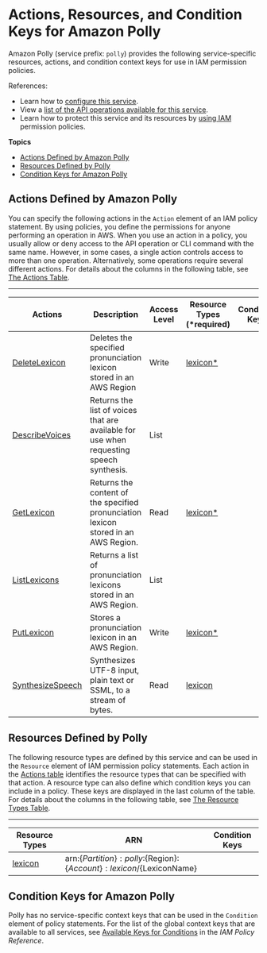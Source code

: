 # Actions, Resources, and Condition Keys for Amazon Polly<a name="list_amazonpolly"></a>

Amazon Polly \(service prefix: `polly`\) provides the following service\-specific resources, actions, and condition context keys for use in IAM permission policies\.

References:
+ Learn how to [configure this service](http://docs.aws.amazon.com/polly/latest/dg/)\.
+ View a [list of the API operations available for this service](http://docs.aws.amazon.com/polly/latest/dg/)\.
+ Learn how to protect this service and its resources by [using IAM](${ConceptsDocRoot}authentication-and-access-control.html) permission policies\.

**Topics**
+ [Actions Defined by Amazon Polly](#amazonpolly-actions-as-permissions)
+ [Resources Defined by Polly](#amazonpolly-resources-for-iam-policies)
+ [Condition Keys for Amazon Polly](#amazonpolly-policy-keys)

## Actions Defined by Amazon Polly<a name="amazonpolly-actions-as-permissions"></a>

You can specify the following actions in the `Action` element of an IAM policy statement\. By using policies, you define the permissions for anyone performing an operation in AWS\. When you use an action in a policy, you usually allow or deny access to the API operation or CLI command with the same name\. However, in some cases, a single action controls access to more than one operation\. Alternatively, some operations require several different actions\. For details about the columns in the following table, see [The Actions Table](reference_policies_actions-resources-contextkeys.md#actions_table)\.


****  

| Actions | Description | Access Level | Resource Types \(\*required\) | Condition Keys | Dependent Actions | 
| --- | --- | --- | --- | --- | --- | 
| [DeleteLexicon](http://docs.aws.amazon.com/polly/latest/dg/API_DeleteLexicon.html) | Deletes the specified pronunciation lexicon stored in an AWS Region | Write | [lexicon\*](#amazonpolly-lexicon)  |  |  | 
| [DescribeVoices](http://docs.aws.amazon.com/polly/latest/dg/API_DescribeVoices.html) | Returns the list of voices that are available for use when requesting speech synthesis\. | List |  |  |  | 
| [GetLexicon](http://docs.aws.amazon.com/polly/latest/dg/API_GetLexicon.html) | Returns the content of the specified pronunciation lexicon stored in an AWS Region\. | Read | [lexicon\*](#amazonpolly-lexicon)  |  |  | 
| [ListLexicons](http://docs.aws.amazon.com/polly/latest/dg/API_ListLexicons.html) | Returns a list of pronunciation lexicons stored in an AWS Region\. | List |  |  |  | 
| [PutLexicon](http://docs.aws.amazon.com/polly/latest/dg/API_PutLexicon.html) | Stores a pronunciation lexicon in an AWS Region\. | Write | [lexicon\*](#amazonpolly-lexicon)  |  |  | 
| [SynthesizeSpeech](http://docs.aws.amazon.com/polly/latest/dg/API_SynthesizeSpeech.html) | Synthesizes UTF\-8 input, plain text or SSML, to a stream of bytes\. | Read | [lexicon](#amazonpolly-lexicon)  |  |  | 

## Resources Defined by Polly<a name="amazonpolly-resources-for-iam-policies"></a>

The following resource types are defined by this service and can be used in the `Resource` element of IAM permission policy statements\. Each action in the [Actions table](#amazonpolly-actions-as-permissions) identifies the resource types that can be specified with that action\. A resource type can also define which condition keys you can include in a policy\. These keys are displayed in the last column of the table\. For details about the columns in the following table, see [The Resource Types Table](reference_policies_actions-resources-contextkeys.md#resources_table)\.


****  

| Resource Types | ARN | Condition Keys | 
| --- | --- | --- | 
| [lexicon](http://docs.aws.amazon.com/polly/latest/dg/managing-lexicons.html) | arn:$\{Partition\}:polly:$\{Region\}:$\{Account\}:lexicon/$\{LexiconName\} |  | 

## Condition Keys for Amazon Polly<a name="amazonpolly-policy-keys"></a>

Polly has no service\-specific context keys that can be used in the `Condition` element of policy statements\. For the list of the global context keys that are available to all services, see [Available Keys for Conditions](http://docs.aws.amazon.com/IAM/latest/UserGuide/reference_policies_condition-keys.html#AvailableKeys) in the *IAM Policy Reference*\.